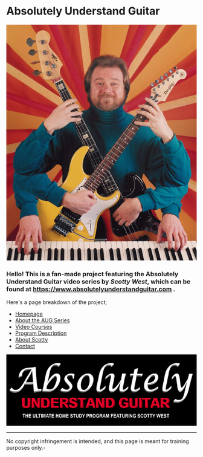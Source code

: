 
# Absolutely Understand Guitar

![Picture of Scotty West](/images/indexScotty.jpg)

### Hello! This is a fan-made project featuring the **Absolutely Understand Guitar** video series by *Scotty West*, which can be found at https://www.absolutelyunderstandguitar.com .


Here's a page breakdown of the project;
* [Homepage](https://tomasperezmera.github.io/absolutelyUnderstandGuitar/index.html)
* [About the AUG Series](https://tomasperezmera.github.io/absolutelyUnderstandGuitar/pages/about.html)
* [Video Courses](https://tomasperezmera.github.io/absolutelyUnderstandGuitar/pages/videos.html)
* [Program Description](https://tomasperezmera.github.io/absolutelyUnderstandGuitar/pages/program.html)
* [About Scotty](https://tomasperezmera.github.io/absolutelyUnderstandGuitar/pages/scotty.html)
* [Contact](https://tomasperezmera.github.io/absolutelyUnderstandGuitar/pages/contact.html)


![Page Footer Logo](/images/footerLogo.png)

---
No copyright infringement is intended, and this page is meant for training purposes only.-
